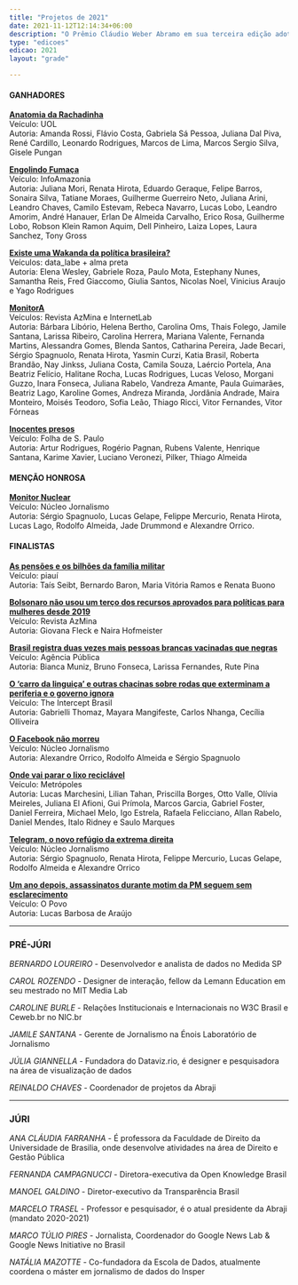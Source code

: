 ```yaml
---
title: "Projetos de 2021"
date: 2021-11-12T12:14:34+06:00
description: "O Prêmio Cláudio Weber Abramo em sua terceira edição adotou um novo formato sem categorias, para premiar os melhores trabalhos de jornalismo de dados do país."
type: "edicoes"
edicao: 2021
layout: "grade"

---
```


#### **GANHADORES**

**[Anatomia da Rachadinha](https://noticias.uol.com.br/reportagens-especiais/anatomia-da-rachadinha-bolsonaro)**  
    Veículo: UOL  
    Autoria: Amanda Rossi, Flávio Costa, Gabriela Sá Pessoa, Juliana Dal Piva, René Cardillo, Leonardo Rodrigues, Marcos de Lima, Marcos Sergio Silva, Gisele Pungan

**[Engolindo Fumaça](https://infoamazonia.org/project/engolindo-fumaca/)**  
    Veículo: InfoAmazonia  
    Autoria: Juliana Mori, Renata Hirota, Eduardo Geraque, Felipe Barros, Sonaira Silva, Tatiane Moraes, Guilherme Guerreiro Neto, Juliana Arini, Leandro Chaves, Camilo Estevam, Rebeca Navarro, Lucas Lobo, Leandro Amorim, André Hanauer, Erlan De Almeida Carvalho, Erico Rosa, Guilherme Lobo, Robson Klein Ramon Aquim, Dell Pinheiro, Laiza Lopes, Laura Sanchez, Tony Gross

**[Existe uma Wakanda da política brasileira?](https://datalabe.org/existe-uma-wakanda-da-politica-brasileira/)**  
    Veículos: data\_labe + alma preta  
    Autoria: Elena Wesley, Gabriele Roza, Paulo Mota, Estephany Nunes, Samantha Reis, Fred Giaccomo, Giulia Santos, Nicolas Noel, Vinicius Araujo e Yago Rodrigues

**[MonitorA](https://azmina.com.br/projetos/monitora/)**  
    Veículos: Revista AzMina e InternetLab  
    Autoria: Bárbara Libório, Helena Bertho, Carolina Oms, Thais Folego, Jamile Santana, Larissa Ribeiro, Carolina Herrera, Mariana Valente, Fernanda Martins, Alessandra Gomes, Blenda Santos, Catharina Pereira, Jade Becari, Sérgio Spagnuolo, Renata Hirota, Yasmin Curzi, Katia Brasil, Roberta Brandão, Nay Jinkss, Juliana Costa, Camila Souza, Laércio Portela, Ana Beatriz Felício, Halitane Rocha, Lucas Rodrigues, Lucas Veloso, Morgani Guzzo, Inara Fonseca, Juliana Rabelo, Vandreza Amante, Paula Guimarães, Beatriz Lago, Karoline Gomes, Andreza Miranda, Jordânia Andrade, Maira Monteiro, Moisés Teodoro, Sofia Leão, Thiago Ricci, Vitor Fernandes, Vitor Fórneas

**[Inocentes presos](https://temas.folha.uol.com.br/inocentes/)**  
    Veículo: Folha de S. Paulo  
    Autoria: Artur Rodrigues, Rogério Pagnan, Rubens Valente, Henrique Santana, Karime Xavier, Luciano Veronezi, Pilker, Thiago Almeida

#### **MENÇÃO HONROSA**

**[Monitor Nuclear](https://www.nucleo.jor.br/institucional/2021-05-19-nova-ferramenta-twitter-politicos/)**  
    Veículo: Núcleo Jornalismo  
    Autoria: Sérgio Spagnuolo, Lucas Gelape, Felippe Mercurio, Renata Hirota, Lucas Lago, Rodolfo Almeida, Jade Drummond e Alexandre Orrico.

#### **FINALISTAS**

**[As pensões e os bilhões da família militar](https://piaui.folha.uol.com.br/as-pensoes-e-os-bilhoes-da-familia-militar/)**  
    Veículo: piauí  
    Autoria: Taís Seibt, Bernardo Baron, Maria Vitória Ramos e Renata Buono

**[Bolsonaro não usou um terço dos recursos aprovados para políticas para mulheres desde 2019](https://azmina.com.br/reportagens/bolsonaro-nao-usou-um-terco-dos-recursos-aprovados-para-politicas-para-mulheres-desde-2019/)**  
    Veículo: Revista AzMina  
    Autoria: Giovana Fleck e Naira Hofmeister

**[Brasil registra duas vezes mais pessoas brancas vacinadas que negras](https://apublica.org/2021/03/brasil-registra-duas-vezes-mais-pessoas-brancas-vacinadas-que-negras)**  
    Veículo: Agência Pública  
    Autoria: Bianca Muniz, Bruno Fonseca, Larissa Fernandes, Rute Pina

**[O ‘carro da linguiça’ e outras chacinas sobre rodas que exterminam a periferia e o governo ignora](https://theintercept.com/2020/10/26/chacina-sobre-rodas/)**  
    Veículo: The Intercept Brasil  
    Autoria: Gabrielli Thomaz, Mayara Mangifeste, Carlos Nhanga, Cecília Olliveira

**[O Facebook não morreu](https://www.nucleo.jor.br/especiais/2020-10-15-facebook-nao-morreu/)**  
    Veículo: Núcleo Jornalismo  
    Autoria: Alexandre Orrico, Rodolfo Almeida e Sérgio Spagnuolo

**[Onde vai parar o lixo reciclável](https://www.metropoles.com/materias-especiais/onde-vai-parar-o-lixo-que-voce-separa-rastreamos-os-caminhoes-de-reciclaveis-por-um-mes-na-capital-federal)**  
    Veículo: Metrópoles  
    Autoria: Lucas Marchesini, Lilian Tahan, Priscilla Borges, Otto Valle, Olívia Meireles, Juliana El Afioni, Gui Prímola, Marcos Garcia, Gabriel Foster, Daniel Ferreira, Michael Melo, Igo Estrela, Rafaela Felicciano, Allan Rabelo, Daniel Mendes, Italo Ridney e Saulo Marques

**[Telegram, o novo refúgio da extrema direita](https://www.nucleo.jor.br/especiais/2021-02-18-telegram-extrema-direita/)**  
    Veículo: Núcleo Jornalismo  
    Autoria: Sérgio Spagnuolo, Renata Hirota, Felippe Mercurio, Lucas Gelape, Rodolfo Almeida e Alexandre Orrico

**[Um ano depois, assassinatos durante motim da PM seguem sem esclarecimento](https://mais.opovo.com.br/reportagens-especiais/um-ano-motim-pm/2021/02/15/assassinatos-ocorridos-durante-motim-da-pm--em-2020--seguem-sem-esclarecimento.html)**  
    Veículo: O Povo  
    Autoria: Lucas Barbosa de Araújo

---

### PRÉ-JÚRI
*BERNARDO LOUREIRO* - Desenvolvedor e analista de dados no Medida SP

*CAROL ROZENDO* - Designer de interação, fellow da Lemann Education em seu mestrado no MIT Media Lab

*CAROLINE BURLE* - Relações Institucionais e Internacionais no W3C Brasil e Ceweb.br no NIC.br

*JAMILE SANTANA* - Gerente de Jornalismo na Énois Laboratório de Jornalismo

*JÚLIA GIANNELLA* - Fundadora do Dataviz.rio, é designer e pesquisadora na área de visualização de dados

*REINALDO CHAVES* - Coordenador de projetos da Abraji

---

### JÚRI
*ANA CLÁUDIA FARRANHA* - É professora da Faculdade de Direito da Universidade de Brasilia, onde desenvolve atividades na área de Direito e Gestão Pública

*FERNANDA CAMPAGNUCCI* - Diretora-executiva da Open Knowledge Brasil

*MANOEL GALDINO* - Diretor-executivo da Transparência Brasil

*MARCELO TRASEL* - Professor e pesquisador, é o atual presidente da Abraji (mandato 2020-2021)

*MARCO TÚLIO PIRES* - Jornalista, Coordenador do Google News Lab & Google News Initiative no Brasil

*NATÁLIA MAZOTTE* - Co-fundadora da Escola de Dados, atualmente coordena o máster em jornalismo de dados do Insper
